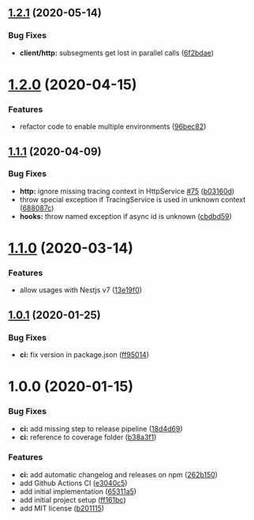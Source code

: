 ## [1.2.1](https://github.com/narando/nest-xray/compare/v1.2.0...v1.2.1) (2020-05-14)


### Bug Fixes

* **client/http:** subsegments get lost in parallel calls ([6f2bdae](https://github.com/narando/nest-xray/commit/6f2bdaee40f57b9f353cdb171c647c52bff12c70))

# [1.2.0](https://github.com/narando/nest-xray/compare/v1.1.1...v1.2.0) (2020-04-15)


### Features

* refactor code to enable multiple environments ([96bec82](https://github.com/narando/nest-xray/commit/96bec82f6cde88702d167760d5d19b9661aedfe3))

## [1.1.1](https://github.com/narando/nest-xray/compare/v1.1.0...v1.1.1) (2020-04-09)


### Bug Fixes

* **http:** ignore missing tracing context in HttpService [#75](https://github.com/narando/nest-xray/issues/75) ([b03160d](https://github.com/narando/nest-xray/commit/b03160d03ee590ab7b416830a58ba8fb0508acc5))
* throw special exception if TracingService is used in unknown context ([688087c](https://github.com/narando/nest-xray/commit/688087c09af4b8a2c95f1a8931f9e8e0b3c88d3b))
* **hooks:** throw named exception if async id is unknown ([cbdbd59](https://github.com/narando/nest-xray/commit/cbdbd59d2c653b7fcc76b9835cdcca2984fe772f))

# [1.1.0](https://github.com/narando/nest-xray/compare/v1.0.1...v1.1.0) (2020-03-14)


### Features

* allow usages with Nestjs v7 ([13e19f0](https://github.com/narando/nest-xray/commit/13e19f0a6750b86034cde4946370a319af267404))

## [1.0.1](https://github.com/narando/nest-xray/compare/v1.0.0...v1.0.1) (2020-01-25)


### Bug Fixes

* **ci:** fix version in package.json ([ff95014](https://github.com/narando/nest-xray/commit/ff95014cc10310520de7931840c95c208ec3b1b4))

# 1.0.0 (2020-01-15)


### Bug Fixes

* **ci:** add missing step to release pipeline ([18d4d69](https://github.com/narando/nest-xray/commit/18d4d69f183cee85b5dc6fa063a392085bea590d))
* **ci:** reference to coverage folder ([b38a3f1](https://github.com/narando/nest-xray/commit/b38a3f1f982f982477e37c9b8d5be5b228741e51))


### Features

* **ci:** add automatic changelog and releases on npm ([262b150](https://github.com/narando/nest-xray/commit/262b1502819af8ba879291b9750d6a55f36b08a3))
* add Github Actions CI ([e3040c5](https://github.com/narando/nest-xray/commit/e3040c593e4b1b504a98d30cb68822254fb387af))
* add initial implementation ([65311a5](https://github.com/narando/nest-xray/commit/65311a5f6a1d124bea7c081d63d5af28d130a4d5))
* add initial project setup ([ff161bc](https://github.com/narando/nest-xray/commit/ff161bcabadd9862479ea1e4d4e18d8db1416101))
* add MIT license ([b201115](https://github.com/narando/nest-xray/commit/b201115839449c68638bf570af9311a8af08c1a4))

